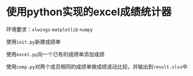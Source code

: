 # 使用python实现的excel成绩统计器

环境要求：``xlwings`` ``matplotlib`` ``numpy``

使用``init.py``新建成绩单

使用``excel.py``向一个已有的成绩单添加成绩

使用``comp.py``对两个成员相同的成绩单做成绩波动比较，并输出到``result.xlsx``中